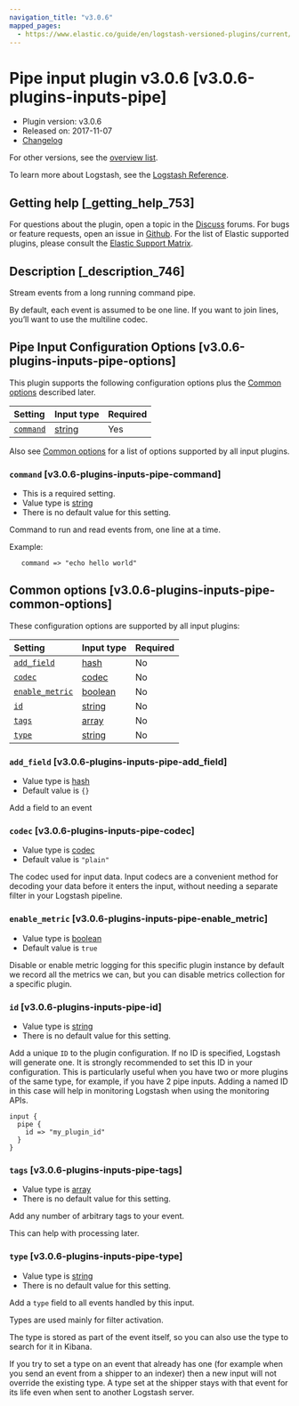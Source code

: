 ```yaml
---
navigation_title: "v3.0.6"
mapped_pages:
  - https://www.elastic.co/guide/en/logstash-versioned-plugins/current/v3.0.6-plugins-inputs-pipe.html
---
```


# Pipe input plugin v3.0.6 [v3.0.6-plugins-inputs-pipe]

* Plugin version: v3.0.6
* Released on: 2017-11-07
* [Changelog](https://github.com/logstash-plugins/logstash-input-pipe/blob/v3.0.6/CHANGELOG.md)

For other versions, see the [overview list](input-pipe-index.md).

To learn more about Logstash, see the [Logstash Reference](https://www.elastic.co/guide/en/logstash/current/index.html).

## Getting help [_getting_help_753]

For questions about the plugin, open a topic in the [Discuss](http://discuss.elastic.co) forums. For bugs or feature requests, open an issue in [Github](https://github.com/logstash-plugins/logstash-input-pipe). For the list of Elastic supported plugins, please consult the [Elastic Support Matrix](https://www.elastic.co/support/matrix#matrix_logstash_plugins).

## Description [_description_746]

Stream events from a long running command pipe.

By default, each event is assumed to be one line. If you want to join lines, you’ll want to use the multiline codec.

## Pipe Input Configuration Options [v3.0.6-plugins-inputs-pipe-options]

This plugin supports the following configuration options plus the [Common options](v3-0-6-plugins-inputs-pipe.md#v3.0.6-plugins-inputs-pipe-common-options) described later.

| Setting | Input type | Required |
| :- | :- | :- |
| [`command`](v3-0-6-plugins-inputs-pipe.md#v3.0.6-plugins-inputs-pipe-command) | [string](/lsr/value-types.md#string) | Yes |

Also see [Common options](v3-0-6-plugins-inputs-pipe.md#v3.0.6-plugins-inputs-pipe-common-options) for a list of options supported by all input plugins.

### `command` [v3.0.6-plugins-inputs-pipe-command]

* This is a required setting.
* Value type is [string](/lsr/value-types.md#string)
* There is no default value for this setting.

Command to run and read events from, one line at a time.

Example:

```
   command => "echo hello world"
```

## Common options [v3.0.6-plugins-inputs-pipe-common-options]

These configuration options are supported by all input plugins:

| Setting | Input type | Required |
| :- | :- | :- |
| [`add_field`](v3-0-6-plugins-inputs-pipe.md#v3.0.6-plugins-inputs-pipe-add_field) | [hash](/lsr/value-types.md#hash) | No |
| [`codec`](v3-0-6-plugins-inputs-pipe.md#v3.0.6-plugins-inputs-pipe-codec) | [codec](/lsr/value-types.md#codec) | No |
| [`enable_metric`](v3-0-6-plugins-inputs-pipe.md#v3.0.6-plugins-inputs-pipe-enable_metric) | [boolean](/lsr/value-types.md#boolean) | No |
| [`id`](v3-0-6-plugins-inputs-pipe.md#v3.0.6-plugins-inputs-pipe-id) | [string](/lsr/value-types.md#string) | No |
| [`tags`](v3-0-6-plugins-inputs-pipe.md#v3.0.6-plugins-inputs-pipe-tags) | [array](/lsr/value-types.md#array) | No |
| [`type`](v3-0-6-plugins-inputs-pipe.md#v3.0.6-plugins-inputs-pipe-type) | [string](/lsr/value-types.md#string) | No |

### `add_field` [v3.0.6-plugins-inputs-pipe-add_field]

* Value type is [hash](/lsr/value-types.md#hash)
* Default value is `{}`

Add a field to an event

### `codec` [v3.0.6-plugins-inputs-pipe-codec]

* Value type is [codec](/lsr/value-types.md#codec)
* Default value is `"plain"`

The codec used for input data. Input codecs are a convenient method for decoding your data before it enters the input, without needing a separate filter in your Logstash pipeline.

### `enable_metric` [v3.0.6-plugins-inputs-pipe-enable_metric]

* Value type is [boolean](/lsr/value-types.md#boolean)
* Default value is `true`

Disable or enable metric logging for this specific plugin instance by default we record all the metrics we can, but you can disable metrics collection for a specific plugin.

### `id` [v3.0.6-plugins-inputs-pipe-id]

* Value type is [string](/lsr/value-types.md#string)
* There is no default value for this setting.

Add a unique `ID` to the plugin configuration. If no ID is specified, Logstash will generate one. It is strongly recommended to set this ID in your configuration. This is particularly useful when you have two or more plugins of the same type, for example, if you have 2 pipe inputs. Adding a named ID in this case will help in monitoring Logstash when using the monitoring APIs.

```
input {
  pipe {
    id => "my_plugin_id"
  }
}
```

### `tags` [v3.0.6-plugins-inputs-pipe-tags]

* Value type is [array](/lsr/value-types.md#array)
* There is no default value for this setting.

Add any number of arbitrary tags to your event.

This can help with processing later.

### `type` [v3.0.6-plugins-inputs-pipe-type]

* Value type is [string](/lsr/value-types.md#string)
* There is no default value for this setting.

Add a `type` field to all events handled by this input.

Types are used mainly for filter activation.

The type is stored as part of the event itself, so you can also use the type to search for it in Kibana.

If you try to set a type on an event that already has one (for example when you send an event from a shipper to an indexer) then a new input will not override the existing type. A type set at the shipper stays with that event for its life even when sent to another Logstash server.
